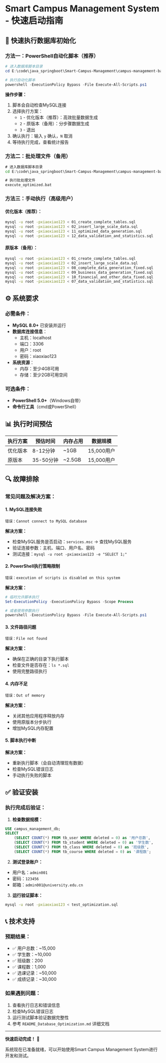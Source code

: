 # Smart Campus Management System - 快速启动指南

## 🚀 快速执行数据库初始化

### 方法一：PowerShell自动化脚本（推荐）

```powershell
# 进入数据库脚本目录
cd E:\code\java_springboot\Smart-Campus-Management\campus-management-backend\src\main\resources\db

# 执行自动化脚本
powershell -ExecutionPolicy Bypass -File Execute-All-Scripts.ps1
```

**操作步骤：**
1. 脚本会自动检查MySQL连接
2. 选择执行方案：
   - `1` - 优化版本（推荐）：高效批量数据生成
   - `2` - 原版本（备用）：分步骤数据生成
   - `3` - 退出
3. 确认执行：输入 `y` 确认，`N` 取消
4. 等待执行完成，查看统计报告

### 方法二：批处理文件（备用）

```cmd
# 进入数据库脚本目录
cd E:\code\java_springboot\Smart-Campus-Management\campus-management-backend\src\main\resources\db

# 执行批处理文件
execute_optimized.bat
```

### 方法三：手动执行（高级用户）

#### 优化版本（推荐）：
```bash
mysql -u root -pxiaoxiao123 < 01_create_complete_tables.sql
mysql -u root -pxiaoxiao123 < 02_insert_large_scale_data.sql
mysql -u root -pxiaoxiao123 < 11_optimized_data_generation.sql
mysql -u root -pxiaoxiao123 < 12_data_validation_and_statistics.sql
```

#### 原版本（备用）：
```bash
mysql -u root -pxiaoxiao123 < 01_create_complete_tables.sql
mysql -u root -pxiaoxiao123 < 02_insert_large_scale_data.sql
mysql -u root -pxiaoxiao123 < 08_complete_data_generation_fixed.sql
mysql -u root -pxiaoxiao123 < 09_business_data_generation_fixed.sql
mysql -u root -pxiaoxiao123 < 10_financial_and_other_data_fixed.sql
mysql -u root -pxiaoxiao123 < 07_data_validation_and_statistics.sql
```

## ⚙️ 系统要求

### 必需条件：
- **MySQL 8.0+** 已安装并运行
- **数据库连接信息**：
  - 主机：localhost
  - 端口：3306
  - 用户：root
  - 密码：xiaoxiao123
- **系统资源**：
  - 内存：至少4GB可用
  - 存储：至少2GB可用空间

### 可选条件：
- **PowerShell 5.0+**（Windows自带）
- **命令行工具**（cmd或PowerShell）

## 📊 执行时间预估

| 执行方案 | 预估时间 | 内存占用 | 数据规模 |
|----------|----------|----------|----------|
| 优化版本 | 8-12分钟 | ~1GB | 15,000用户 |
| 原版本 | 35-50分钟 | ~2.5GB | 15,000用户 |

## 🔍 故障排除

### 常见问题及解决方案：

#### 1. MySQL连接失败
```
错误：Cannot connect to MySQL database
```
**解决方案：**
- 检查MySQL服务是否启动：`services.msc` → 查找MySQL服务
- 验证连接参数：主机、端口、用户名、密码
- 测试连接：`mysql -u root -pxiaoxiao123 -e "SELECT 1;"`

#### 2. PowerShell执行策略限制
```
错误：execution of scripts is disabled on this system
```
**解决方案：**
```powershell
# 临时允许脚本执行
Set-ExecutionPolicy -ExecutionPolicy Bypass -Scope Process

# 或者使用参数执行
powershell -ExecutionPolicy Bypass -File Execute-All-Scripts.ps1
```

#### 3. 文件路径问题
```
错误：File not found
```
**解决方案：**
- 确保在正确的目录下执行脚本
- 检查文件是否存在：`ls *.sql`
- 使用完整路径执行

#### 4. 内存不足
```
错误：Out of memory
```
**解决方案：**
- 关闭其他应用程序释放内存
- 使用原版本分步执行
- 增加MySQL内存配置

#### 5. 脚本执行中断
**解决方案：**
- 重新执行脚本（会自动清理现有数据）
- 检查MySQL错误日志
- 手动执行失败的脚本

## ✅ 验证安装

### 执行完成后验证：

1. **检查数据规模：**
```sql
USE campus_management_db;
SELECT 
    (SELECT COUNT(*) FROM tb_user WHERE deleted = 0) as '用户总数',
    (SELECT COUNT(*) FROM tb_student WHERE deleted = 0) as '学生数',
    (SELECT COUNT(*) FROM tb_class WHERE deleted = 0) as '班级数',
    (SELECT COUNT(*) FROM tb_course WHERE deleted = 0) as '课程数';
```

2. **测试登录账户：**
- 用户名：`admin001`
- 密码：`123456`
- 邮箱：`admin001@university.edu.cn`

3. **运行验证脚本：**
```bash
mysql -u root -pxiaoxiao123 < test_optimization.sql
```

## 📞 技术支持

### 预期结果：
- ✅ 用户总数：~15,000
- ✅ 学生数：~10,000
- ✅ 班级数：200
- ✅ 课程数：1,000
- ✅ 选课记录：~50,000
- ✅ 成绩记录：~30,000

### 如果遇到问题：
1. 查看执行日志和错误信息
2. 检查MySQL错误日志
3. 运行测试脚本验证数据完整性
4. 参考 `README_Database_Optimization.md` 详细文档

---

**快速启动完成！** 🎉

系统现在已准备就绪，可以开始使用Smart Campus Management System进行开发和测试。
